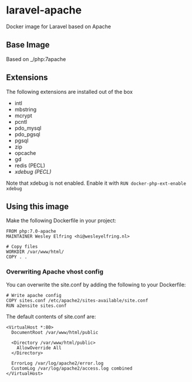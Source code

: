 # laravel-apache
Docker image for Laravel based on Apache

## Base Image
Based on _/php:7apache

## Extensions
The following extensions are installed out of the box

- intl
- mbstring
- mcrypt
- pcntl
- pdo_mysql
- pdo_pgsql
- pgsql
- zip
- opcache
- gd
- redis (PECL)
- *xdebug (PECL)*

Note that xdebug is not enabled. Enable it with `RUN docker-php-ext-enable xdebug`

## Using this image
Make the following Dockerfile in your project:
```
FROM php:7.0-apache
MAINTAINER Wesley Elfring <hi@wesleyelfring.nl>

# Copy files
WORKDIR /var/www/html/
COPY . .

```

### Overwriting Apache vhost config

You can overwrite the site.conf by adding the following to your Dockerfile:
```
# Write apache config
COPY sites.conf /etc/apache2/sites-available/site.conf
RUN a2ensite sites.conf
```
The default contents of site.conf are:
```
<VirtualHost *:80>
  DocumentRoot /var/www/html/public

  <Directory /var/www/html/public>
    AllowOverride All
  </Directory>

  ErrorLog /var/log/apache2/error.log
  CustomLog /var/log/apache2/access.log combined
</VirtualHost>
```
